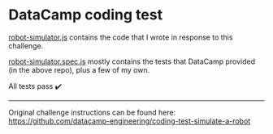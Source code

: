 # DataCamp coding test

[robot-simulator.js](https://github.com/joe-dev-public/fac-datacamp-coding-test/blob/main/robot-simulator.js) contains the code that I wrote in response to this challenge.

[robot-simulator.spec.js](https://github.com/joe-dev-public/fac-datacamp-coding-test/blob/main/robot-simulator.spec.js) mostly contains the tests that DataCamp provided (in the above repo), plus a few of my own.

All tests pass ✔️

---

Original challenge instructions can be found here: https://github.com/datacamp-engineering/coding-test-simulate-a-robot
